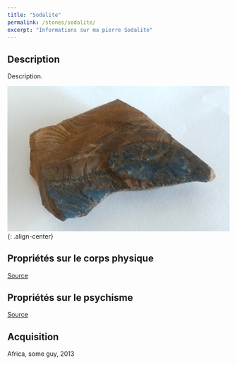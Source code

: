 ```yaml
---
title: "Sodalite"
permalink: /stones/sodalite/
excerpt: "Informations sur ma pierre Sodalite"
---
```


## Description
Description.

![Sodalite](/images/stones/Sodalite_Africa_2010.jpg "Sodalite"){: .align-center}


## Propriétés sur le corps physique


[Source](https://)


## Propriétés sur le psychisme


[Source](https://)

## Acquisition
Africa, some guy, 2013
